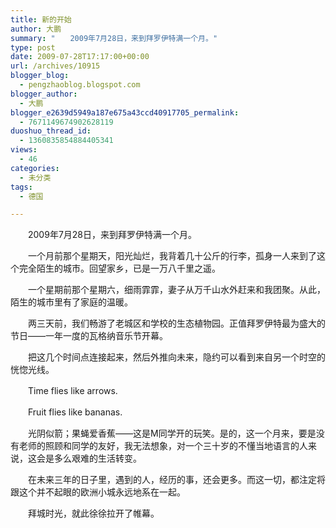 ```yaml
---
title: 新的开始
author: 大鹏
summary: "　　2009年7月28日，来到拜罗伊特满一个月。"
type: post
date: 2009-07-28T17:17:00+00:00
url: /archives/10915
blogger_blog:
  - pengzhaoblog.blogspot.com
blogger_author:
  - 大鹏
blogger_e2639d5949a187e675a43ccd40917705_permalink:
  - 7671149674902628119
duoshuo_thread_id:
  - 1360835854884405341
views:
  - 46
categories:
  - 未分类
tags:
  - 德国

---
```

　　2009年7月28日，来到拜罗伊特满一个月。
  
　　一个月前那个星期天，阳光灿烂，我背着几十公斤的行李，孤身一人来到了这个完全陌生的城市。回望家乡，已是一万八千里之遥。
  
　　一个星期前那个星期六，细雨霏霏，妻子从万千山水外赶来和我团聚。从此，陌生的城市里有了家庭的温暖。
  
　　两三天前，我们畅游了老城区和学校的生态植物园。正值拜罗伊特最为盛大的节日——一年一度的瓦格纳音乐节开幕。
  
　　把这几个时间点连接起来，然后外推向未来，隐约可以看到来自另一个时空的恍惚光线。
  
　　Time flies like arrows.
  
　　Fruit flies like bananas.
  
　　光阴似箭；果蝇爱香蕉——这是M同学开的玩笑。是的，这一个月来，要是没有老师的照顾和同学的友好，我无法想象，对一个三十岁的不懂当地语言的人来说，这会是多么艰难的生活转变。
  
　　在未来三年的日子里，遇到的人，经历的事，还会更多。而这一切，都注定将跟这个并不起眼的欧洲小城永远地系在一起。
  
　　拜城时光，就此徐徐拉开了帷幕。
